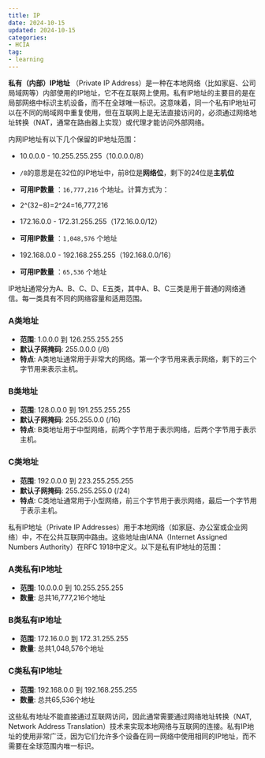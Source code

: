 ```yaml
---
title: IP 
date: 2024-10-15
updated: 2024-10-15
categories: 
- HCIA
tag:
- learning
---
```


**私有（内部）IP地址** （Private IP Address）是一种在本地网络（比如家庭、公司局域网等）内部使用的IP地址，它不在互联网上使用。私有IP地址的主要目的是在局部网络中标识主机设备，而不在全球唯一标识。这意味着，同一个私有IP地址可以在不同的局域网中重复使用，但在互联网上是无法直接访问的，必须通过网络地址转换（NAT，通常在路由器上实现）或代理才能访问外部网络。



内网IP地址有以下几个保留的IP地址范围：

- 10.0.0.0 - 10.255.255.255（10.0.0.0/8）

-  `/8`的意思是在32位的IP地址中，前8位是**网络位**，剩下的24位是**主机位**

- **可用IP数量** ：`16,777,216` 个地址。计算方式为：

- 2^(32−8)=2^24=16,777,216

  

- 172.16.0.0 - 172.31.255.255（172.16.0.0/12）

- **可用IP数量** ：`1,048,576` 个地址

  

- 192.168.0.0 - 192.168.255.255（192.168.0.0/16）

- **可用IP数量** ：`65,536` 个地址



IP地址通常分为A、B、C、D、E五类，其中A、B、C三类是用于普通的网络通信。每一类具有不同的网络容量和适用范围。

### A类地址

- **范围**: 1.0.0.0 到 126.255.255.255
- **默认子网掩码**: 255.0.0.0 (/8)
- **特点**: A类地址通常用于非常大的网络。第一个字节用来表示网络，剩下的三个字节用来表示主机。

### B类地址

- **范围**: 128.0.0.0 到 191.255.255.255
- **默认子网掩码**: 255.255.0.0 (/16)
- **特点**: B类地址用于中型网络，前两个字节用于表示网络，后两个字节用于表示主机。

### C类地址

- **范围**: 192.0.0.0 到 223.255.255.255
- **默认子网掩码**: 255.255.255.0 (/24)
- **特点**: C类地址通常用于小型网络，前三个字节用于表示网络，最后一个字节用于表示主机。





私有IP地址（Private IP Addresses）用于本地网络（如家庭、办公室或企业网络）中，不在公共互联网中路由。这些地址由IANA（Internet Assigned Numbers Authority）在RFC 1918中定义。以下是私有IP地址的范围：

### A类私有IP地址

- **范围**: 10.0.0.0 到 10.255.255.255
- **数量**: 总共16,777,216个地址

### B类私有IP地址

- **范围**: 172.16.0.0 到 172.31.255.255
- **数量**: 总共1,048,576个地址

### C类私有IP地址

- **范围**: 192.168.0.0 到 192.168.255.255
- **数量**: 总共65,536个地址

这些私有地址不能直接通过互联网访问，因此通常需要通过网络地址转换（NAT, Network Address Translation）技术来实现本地网络与互联网的连接。私有IP地址的使用非常广泛，因为它们允许多个设备在同一网络中使用相同的IP地址，而不需要在全球范围内唯一标识。
